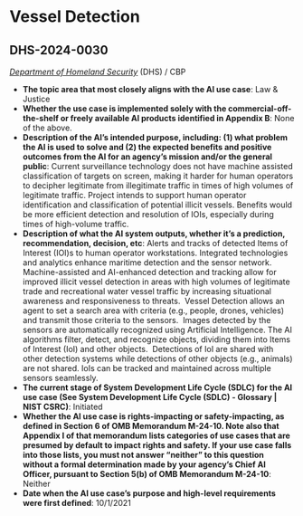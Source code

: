 # Vessel Detection
## DHS-2024-0030
_[Department of Homeland Security](<../3_agency/Department of Homeland Security.md>)_ (DHS) / CBP


+ **The topic area that most closely aligns with the AI use case**: Law & Justice
+ **Whether the use case is implemented solely with the commercial-off-the-shelf or freely available AI products identified in Appendix B**: None of the above.
+ **Description of the AI’s intended purpose, including: (1) what problem the AI is used to solve and (2) the expected benefits and positive outcomes from the AI for an agency’s mission and/or the general public**: Current surveillance technology does not have machine assisted classification of targets on screen, making it harder for human operators to decipher legitimate from illegitimate traffic in times of high volumes of legitimate traffic.  Project intends to support human operator identification and classification of potential illicit vessels.  Benefits would be more efficient detection and resolution of IOIs, especially during times of high-volume traffic.
+ **Description of what the AI system outputs, whether it’s a prediction, recommendation, decision, etc**: Alerts and tracks of detected Items of Interest (IOI)s to human operator workstations.
Integrated technologies and analytics enhance maritime detection and the sensor network. Machine-assisted and AI-enhanced detection and tracking allow for improved illicit vessel detection in areas with high volumes of legitimate trade and recreational water vessel traffic by increasing situational awareness and responsiveness to threats.  Vessel Detection allows an agent to set a search area with criteria (e.g., people, drones, vehicles) and transmit those criteria to the sensors.  Images detected by the sensors are automatically recognized using Artificial Intelligence. The AI algorithms filter, detect, and recognize objects, dividing them into Items of Interest (IoI) and other objects.  Detections of IoI are shared with other detection systems while detections of other objects (e.g., animals) are not shared. IoIs can be tracked and maintained across multiple sensors seamlessly. 
+ **The current stage of System Development Life Cycle (SDLC) for the AI use case (See System Development Life Cycle (SDLC) - Glossary | NIST CSRC)**: Initiated
+ **Whether the AI use case is rights-impacting or safety-impacting, as defined in Section 6 of OMB Memorandum M-24-10. Note also that Appendix I of that memorandum lists categories of use cases that are presumed by default to impact rights and safety. If your use case falls into those lists, you must not answer “neither” to this question without a formal determination made by your agency’s Chief AI Officer, pursuant to Section 5(b) of OMB Memorandum M-24-10**: Neither
+ **Date when the AI use case’s purpose and high-level requirements were first defined**: 10/1/2021